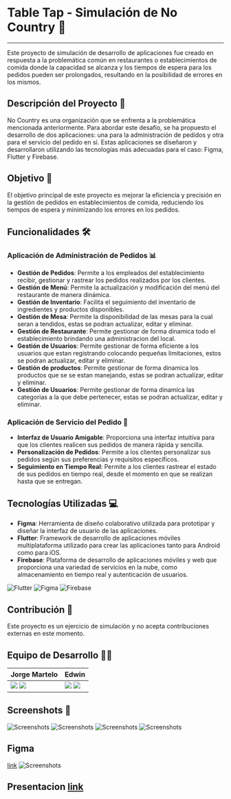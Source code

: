 # Table Tap - Simulación de No Country 🚀

<hr>

Este proyecto de simulación de desarrollo de aplicaciones fue creado en respuesta a la problemática común en restaurantes o establecimientos de comida donde la capacidad se alcanza y los tiempos de espera para los pedidos pueden ser prolongados, resultando en la posibilidad de errores en los mismos.

## Descripción del Proyecto 📝

No Country es una organización que se enfrenta a la problemática mencionada anteriormente. Para abordar este desafío, se ha propuesto el desarrollo de dos aplicaciones: una para la administración de pedidos y otra para el servicio del pedido en sí. Estas aplicaciones se diseñaron y desarrollaron utilizando las tecnologías más adecuadas para el caso: Figma, Flutter y Firebase.

## Objetivo 🎯

El objetivo principal de este proyecto es mejorar la eficiencia y precisión en la gestión de pedidos en establecimientos de comida, reduciendo los tiempos de espera y minimizando los errores en los pedidos.

## Funcionalidades 🛠️

### Aplicación de Administración de Pedidos 📊

- **Gestión de Pedidos**: Permite a los empleados del establecimiento recibir, gestionar y rastrear los pedidos realizados por los clientes.
- **Gestión de Menú**: Permite la actualización y modificación del menú del restaurante de manera dinámica.
- **Gestión de Inventario**: Facilita el seguimiento del inventario de ingredientes y productos disponibles.
- **Gestión de Mesa**: Permite la disponibilidad de las mesas para la cual seran a tendidos, estas se podran actualizar, editar y eliminar.
- **Gestión de Restaurante**: Permite gestionar de forma dinamica todo el establecimiento brindando una administracion del local.
- **Gestión de Usuarios**: Permite gestionar de forma eficiente a los usuarios que estan registrando colocando pequeñas limitaciones, estos se podran actualizar, editar y eliminar.
- **Gestión de productos**: Permite gestionar de forma dinamica los productos que se se estan manejando, estas se podran actualizar, editar y eliminar.
- **Gestión de Usuarios**: Permite gestionar de forma dinamica las categorias a la que debe pertenecer, estas se podran actualizar, editar y eliminar.

### Aplicación de Servicio del Pedido 📱

- **Interfaz de Usuario Amigable**: Proporciona una interfaz intuitiva para que los clientes realicen sus pedidos de manera rápida y sencilla.
- **Personalización de Pedidos**: Permite a los clientes personalizar sus pedidos según sus preferencias y requisitos específicos.
- **Seguimiento en Tiempo Real**: Permite a los clientes rastrear el estado de sus pedidos en tiempo real, desde el momento en que se realizan hasta que se entregan.

## Tecnologías Utilizadas 💻

- **Figma**: Herramienta de diseño colaborativo utilizada para prototipar y diseñar la interfaz de usuario de las aplicaciones.
- **Flutter**: Framework de desarrollo de aplicaciones móviles multiplataforma utilizado para crear las aplicaciones tanto para Android como para iOS.
- **Firebase**: Plataforma de desarrollo de aplicaciones móviles y web que proporciona una variedad de servicios en la nube, como almacenamiento en tiempo real y autenticación de usuarios.

![Flutter](https://img.shields.io/badge/Flutter-000.svg?style=for-the-badge&logo=Flutter&logoColor=%23F7DF1E) ![Figma](https://img.shields.io/badge/Figma-000.svg?style=for-the-badge&logo=Figma&logoColor=white) ![Firebase](https://img.shields.io/badge/Firebase-000.svg?style=for-the-badge&logo=Firebase&logoColor=white) 


## Contribución 🤝

Este proyecto es un ejercicio de simulación y no acepta contribuciones externas en este momento.

## Equipo de Desarrollo 👨‍💻

| **Jorge Martelo**                                                                                                                                                                                                                                                                                                                          | **Edwin**                                                                                                                                                                                                                                                                                                                                     | 
| ------------------------------------------------------------------------------------------------------------------------------------------------------------------------------------------------------------------------------------------------------------------------------------------------------------------------------------------ | ------------------------------------------------------------------------------------------------------------------------------------------------------------------------------------------------------------------------------------------------------------------------------------------------------------------------------------------------------- | 
| <a href="https://github.com/Edwin3002"><img src="https://img.shields.io/badge/github-%23121011.svg?&style=for-the-badge&logo=github&logoColor=white"/></a> <a href="https://www.linkedin.com/in/edwin-vargas-ayala/"><img src="https://img.shields.io/badge/linkedin%20-%230077B5.svg?&style=for-the-badge&logo=linkedin&logoColor=white"/></a> | <a href="https://github.com/JorgePrograma"><img src="https://img.shields.io/badge/github-%23121011.svg?&style=for-the-badge&logo=github&logoColor=white"/></a> <a href="https://www.linkedin.com/in/jorge-eliecer-martelo-suarez-4656ab1aa/"><img src="https://img.shields.io/badge/linkedin%20-%230077B5.svg?&style=for-the-badge&logo=linkedin&logoColor=white"/></a> | 

## Screenshots 📸



![Screenshots](https://res.cloudinary.com/edwin3002/image/upload/v1709872217/noCountry/admin2_diybnf.png)
![Screenshots](https://res.cloudinary.com/edwin3002/image/upload/v1709872217/noCountry/admin1_fprocn.png)
![Screenshots](https://res.cloudinary.com/edwin3002/image/upload/v1709872439/noCountry/customer1_jdsrxj.jpg)
![Screenshots](https://res.cloudinary.com/edwin3002/image/upload/v1709872439/noCountry/customer2_f9tsz1.jpg)


## Figma 
<a href="https://www.figma.com/file/Je9KmBGIy3NNemRqTeSWDn/Chefio---Recipe-App-UI-Kit?type=design&node-id=156-0&mode=design&t=MJRhAG8S8Lv2jU0X-0">link</a>
![Screenshots](https://res.cloudinary.com/edwin3002/image/upload/v1709872674/noCountry/6a382c15-7df4-4782-a9cf-38d1edfebba2.png)
## Presentacion <a href="https://www.canva.com/design/DAF-3gR9NRU/D8Atzwd4EVr5VFDl8F2xkA/edit?utm_content=DAF-3gR9NRU&utm_campaign=designshare&utm_medium=link2&utm_source=sharebutton">link</a>


